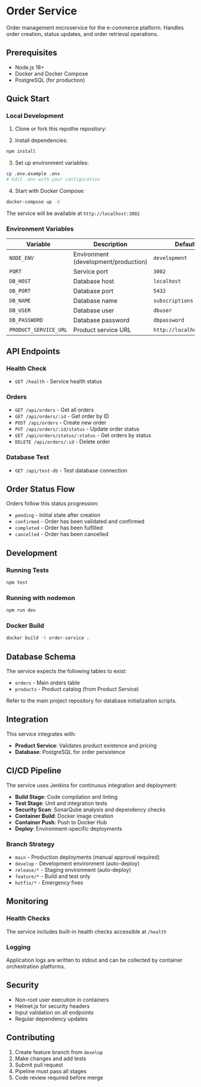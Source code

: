 # Order Service

Order management microservice for the e-commerce platform. Handles order creation, status updates, and order retrieval operations.

## Prerequisites

- Node.js 18+
- Docker and Docker Compose
- PostgreSQL (for production)

## Quick Start

### Local Development

1. Clone or fork this repothe repository:

2. Install dependencies:
```bash
npm install
```

3. Set up environment variables:
```bash
cp .env.example .env
# Edit .env with your configuration
```

4. Start with Docker Compose:
```bash
docker-compose up -d
```

The service will be available at `http://localhost:3002`

### Environment Variables

| Variable | Description | Default |
|----------|-------------|---------|
| `NODE_ENV` | Environment (development/production) | `development` |
| `PORT` | Service port | `3002` |
| `DB_HOST` | Database host | `localhost` |
| `DB_PORT` | Database port | `5432` |
| `DB_NAME` | Database name | `subscriptions` |
| `DB_USER` | Database user | `dbuser` |
| `DB_PASSWORD` | Database password | `dbpassword` |
| `PRODUCT_SERVICE_URL` | Product service URL | `http://localhost:3001` |

## API Endpoints

### Health Check
- `GET /health` - Service health status

### Orders
- `GET /api/orders` - Get all orders
- `GET /api/orders/:id` - Get order by ID
- `POST /api/orders` - Create new order
- `PUT /api/orders/:id/status` - Update order status
- `GET /api/orders/status/:status` - Get orders by status
- `DELETE /api/orders/:id` - Delete order

### Database Test
- `GET /api/test-db` - Test database connection

## Order Status Flow

Orders follow this status progression:
- `pending` - Initial state after creation
- `confirmed` - Order has been validated and confirmed
- `completed` - Order has been fulfilled
- `cancelled` - Order has been cancelled

## Development

### Running Tests
```bash
npm test
```

### Running with nodemon
```bash
npm run dev
```

### Docker Build
```bash
docker build -t order-service .
```

## Database Schema

The service expects the following tables to exist:
- `orders` - Main orders table
- `products` - Product catalog (from Product Service)

Refer to the main project repository for database initialization scripts.

## Integration

This service integrates with:
- **Product Service**: Validates product existence and pricing
- **Database**: PostgreSQL for order persistence

## CI/CD Pipeline

The service uses Jenkins for continuous integration and deployment:
- **Build Stage**: Code compilation and linting
- **Test Stage**: Unit and integration tests
- **Security Scan**: SonarQube analysis and dependency checks
- **Container Build**: Docker image creation
- **Container Push**: Push to Docker Hub
- **Deploy**: Environment-specific deployments

### Branch Strategy

- `main` - Production deployments (manual approval required)
- `develop` - Development environment (auto-deploy)
- `release/*` - Staging environment (auto-deploy)
- `feature/*` - Build and test only
- `hotfix/*` - Emergency fixes

## Monitoring

### Health Checks
The service includes built-in health checks accessible at `/health`

### Logging
Application logs are written to stdout and can be collected by container orchestration platforms.

## Security

- Non-root user execution in containers
- Helmet.js for security headers
- Input validation on all endpoints
- Regular dependency updates

## Contributing

1. Create feature branch from `develop`
2. Make changes and add tests
3. Submit pull request
4. Pipeline must pass all stages
5. Code review required before merge

